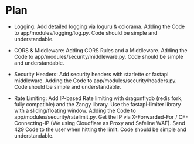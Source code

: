 # Plan

- Logging: Add detailed logging via loguru & colorama. Adding the Code to app/modules/logging/log.py. Code should be simple and understandable.
- CORS & Middleware: Adding CORS Rules and a Middleware. Adding the Code to app/modules/security/middleware.py.  Code should be simple and understandable.
- Security Headers: Add security headers with starlette or fastapi middleware. Adding the Code to app/modules/security/headers.py. Code should be simple and understandable.

- Rate Limiting: Add IP-based Rate limiting with dragonflydb (redis fork, fully compatible) and the Zangy library. Use the fastapi-limiter library with a sliding/floating window. Adding the Code to app/modules/security/ratelimit.py. Get the IP via X-Forwarded-For / CF-Connecting-IP (We using Cloudflare as Proxy and Safeline WAF). Send 429 Code to the user when hitting the limit. Code should be simple and understandable.
